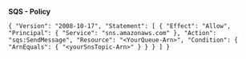 **SQS - Policy**

`{
  "Version": "2008-10-17",
  "Statement": [
    {
      "Effect": "Allow",
      "Principal": {
        "Service": "sns.amazonaws.com"
      },
      "Action": "sqs:SendMessage",
      "Resource": "<YourQueue-Arn>",
      "Condition": {
        "ArnEquals": {
          "<yourSnsTopic-Arn>"
        }
      }
    }
  ]
}`